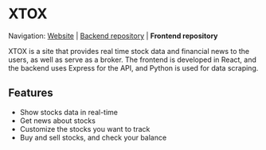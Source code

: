 # XTOX

Navigation: [Website][1] | [Backend repository][2] | **Frontend repository**

  [1]: https://xtox.vercel.app
  [2]: https://github.com/singiamtel/xtox-back


XTOX is a site that provides real time stock data and financial news to the users, as well as serve as a broker. The frontend is developed in React, and the backend uses Express for the API, and Python is used for data scraping. 

## Features

- Show stocks data in real-time
- Get news about stocks
- Customize the stocks you want to track
- Buy and sell stocks, and check your balance

